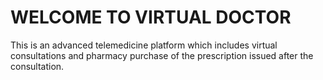 <h1>WELCOME TO VIRTUAL DOCTOR</h1>
<p>
    This is an advanced telemedicine platform which includes virtual consultations and pharmacy purchase of the prescription issued after the consultation.
</p>